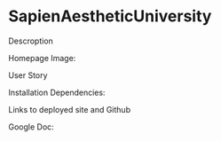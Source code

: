 # SapienAestheticUniversity
Descroption 

Homepage Image:

User Story 

Installation Dependencies:

Links to deployed site and Github

Google Doc:
